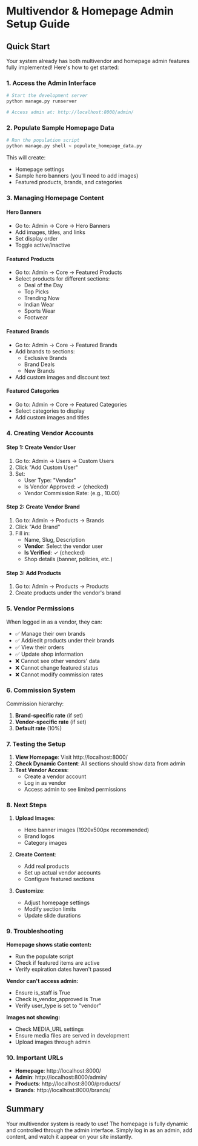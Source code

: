 # Multivendor & Homepage Admin Setup Guide

## Quick Start

Your system already has both multivendor and homepage admin features fully implemented! Here's how to get started:

### 1. Access the Admin Interface

```bash
# Start the development server
python manage.py runserver

# Access admin at: http://localhost:8000/admin/
```

### 2. Populate Sample Homepage Data

```bash
# Run the population script
python manage.py shell < populate_homepage_data.py
```

This will create:
- Homepage settings
- Sample hero banners (you'll need to add images)
- Featured products, brands, and categories

### 3. Managing Homepage Content

#### Hero Banners
- Go to: Admin → Core → Hero Banners
- Add images, titles, and links
- Set display order
- Toggle active/inactive

#### Featured Products
- Go to: Admin → Core → Featured Products
- Select products for different sections:
  - Deal of the Day
  - Top Picks
  - Trending Now
  - Indian Wear
  - Sports Wear
  - Footwear

#### Featured Brands
- Go to: Admin → Core → Featured Brands
- Add brands to sections:
  - Exclusive Brands
  - Brand Deals
  - New Brands
- Add custom images and discount text

#### Featured Categories
- Go to: Admin → Core → Featured Categories
- Select categories to display
- Add custom images and titles

### 4. Creating Vendor Accounts

#### Step 1: Create Vendor User
1. Go to: Admin → Users → Custom Users
2. Click "Add Custom User"
3. Set:
   - User Type: "Vendor"
   - Is Vendor Approved: ✓ (checked)
   - Vendor Commission Rate: (e.g., 10.00)

#### Step 2: Create Vendor Brand
1. Go to: Admin → Products → Brands
2. Click "Add Brand"
3. Fill in:
   - Name, Slug, Description
   - **Vendor**: Select the vendor user
   - **Is Verified**: ✓ (checked)
   - Shop details (banner, policies, etc.)

#### Step 3: Add Products
1. Go to: Admin → Products → Products
2. Create products under the vendor's brand

### 5. Vendor Permissions

When logged in as a vendor, they can:
- ✅ Manage their own brands
- ✅ Add/edit products under their brands
- ✅ View their orders
- ✅ Update shop information
- ❌ Cannot see other vendors' data
- ❌ Cannot change featured status
- ❌ Cannot modify commission rates

### 6. Commission System

Commission hierarchy:
1. **Brand-specific rate** (if set)
2. **Vendor-specific rate** (if set)
3. **Default rate** (10%)

### 7. Testing the Setup

1. **View Homepage**: Visit http://localhost:8000/
2. **Check Dynamic Content**: All sections should show data from admin
3. **Test Vendor Access**: 
   - Create a vendor account
   - Log in as vendor
   - Access admin to see limited permissions

### 8. Next Steps

1. **Upload Images**:
   - Hero banner images (1920x500px recommended)
   - Brand logos
   - Category images

2. **Create Content**:
   - Add real products
   - Set up actual vendor accounts
   - Configure featured sections

3. **Customize**:
   - Adjust homepage settings
   - Modify section limits
   - Update slide durations

### 9. Troubleshooting

**Homepage shows static content:**
- Run the populate script
- Check if featured items are active
- Verify expiration dates haven't passed

**Vendor can't access admin:**
- Ensure is_staff is True
- Check is_vendor_approved is True
- Verify user_type is set to "vendor"

**Images not showing:**
- Check MEDIA_URL settings
- Ensure media files are served in development
- Upload images through admin

### 10. Important URLs

- **Homepage**: http://localhost:8000/
- **Admin**: http://localhost:8000/admin/
- **Products**: http://localhost:8000/products/
- **Brands**: http://localhost:8000/brands/

## Summary

Your multivendor system is ready to use! The homepage is fully dynamic and controlled through the admin interface. Simply log in as an admin, add content, and watch it appear on your site instantly.